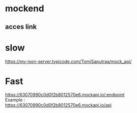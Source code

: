 # mockend

## acces link
# slow
https://my-json-server.typicode.com/TomiSaputraa/mock_api/

# Fast
https://63070990c0d0f2b8012570e6.mockapi.io/:endpoint <br>
Example : <br>
https://63070990c0d0f2b8012570e6.mockapi.io/api
